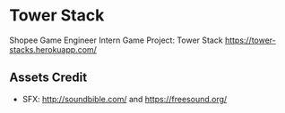 # Tower Stack
Shopee Game Engineer Intern Game Project: Tower Stack
 https://tower-stacks.herokuapp.com/

## Assets Credit
- SFX:  http://soundbible.com/ and https://freesound.org/